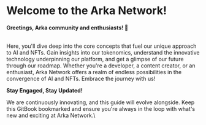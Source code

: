 # Welcome to the Arka Network!

**Greetings, Arka community and enthusiasts! 🚀**

\
Here, you'll dive deep into the core concepts that fuel our unique approach to AI and NFTs. Gain insights into our tokenomics, understand the innovative technology underpinning our platform, and get a glimpse of our future through our roadmap. Whether you're a developer, a content creator, or an enthusiast, Arka Network offers a realm of endless possibilities in the convergence of AI and NFTs. Embrace the journey with us!

**Stay Engaged, Stay Updated!**

We are continuously innovating, and this guide will evolve alongside. Keep this GitBook bookmarked and ensure you're always in the loop with what's new and exciting at Arka Network.\
